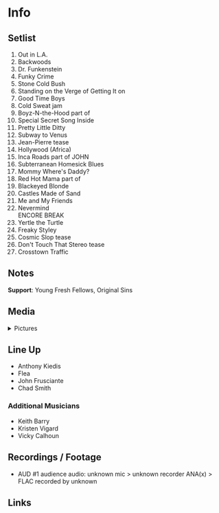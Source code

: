 # Info

## Setlist

1. Out in L.A.
2. Backwoods
3. Dr. Funkenstein
4. Funky Crime
5. Stone Cold Bush
6. Standing on the Verge of Getting It on
7. Good Time Boys
8. Cold Sweat jam
9. Boyz-N-the-Hood part of
10. Special Secret Song Inside
11. Pretty Little Ditty
12. Subway to Venus
13. Jean-Pierre tease
14. Hollywood (Africa)
15. Inca Roads part of JOHN
16. Subterranean Homesick Blues
17. Mommy Where's Daddy?
18. Red Hot Mama part of
19. Blackeyed Blonde
20. Castles Made of Sand
21. Me and My Friends
22. Nevermind
<br> ENCORE BREAK
23. Yertle the Turtle
24. Freaky Styley
25. Cosmic Slop tease
26. Don't Touch That Stereo tease
27. Crosstown Traffic

## Notes

**Support**: Young Fresh Fellows, Original Sins

## Media 

<details>
  <summary>Pictures</summary>
  <!--<img alt="Setlist" title="Setlist" src="_.jpg" height="200" />
  <img alt="Flyer" title="Flyer" src="_.jpg" height="200" />
  <img alt="Clipper" title="Clipper" src="_.jpg" height="200" />
  <img alt="Ticket" title="Ticket" src="_.jpg" height="200" />
  -->
</details>

## Line Up

* Anthony Kiedis
* Flea
* John Frusciante
* Chad Smith

### Additional Musicians

* Keith Barry  
* Kristen Vigard  
* Vicky Calhoun

## Recordings / Footage

* AUD #1 audience audio: unknown mic > unknown recorder ANA(x) > FLAC recorded by unknown

## Links